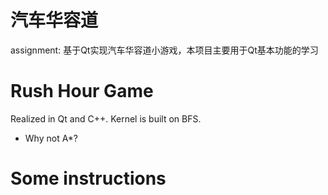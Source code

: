 # 汽车华容道
assignment: 基于Qt实现汽车华容道小游戏，本项目主要用于Qt基本功能的学习

# Rush Hour Game
Realized in Qt and C++. Kernel is built on BFS.
* Why not A*?

# Some instructions

